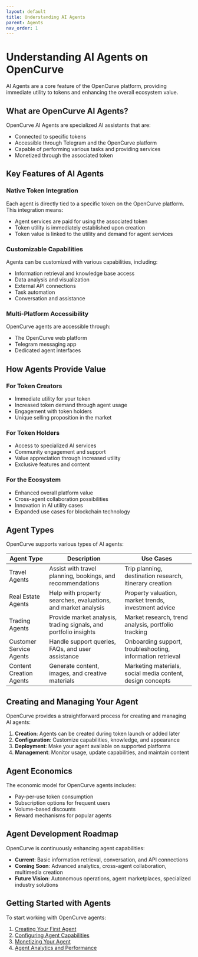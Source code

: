```yaml
---
layout: default
title: Understanding AI Agents
parent: Agents
nav_order: 1
---
```


# Understanding AI Agents on OpenCurve

AI Agents are a core feature of the OpenCurve platform, providing immediate utility to tokens and enhancing the overall ecosystem value.

## What are OpenCurve AI Agents?

OpenCurve AI Agents are specialized AI assistants that are:
- Connected to specific tokens
- Accessible through Telegram and the OpenCurve platform
- Capable of performing various tasks and providing services
- Monetized through the associated token

## Key Features of AI Agents

### Native Token Integration

Each agent is directly tied to a specific token on the OpenCurve platform. This integration means:

- Agent services are paid for using the associated token
- Token utility is immediately established upon creation
- Token value is linked to the utility and demand for agent services

### Customizable Capabilities

Agents can be customized with various capabilities, including:

- Information retrieval and knowledge base access
- Data analysis and visualization
- External API connections
- Task automation
- Conversation and assistance

### Multi-Platform Accessibility

OpenCurve agents are accessible through:

- The OpenCurve web platform
- Telegram messaging app
- Dedicated agent interfaces

## How Agents Provide Value

### For Token Creators

- Immediate utility for your token
- Increased token demand through agent usage
- Engagement with token holders
- Unique selling proposition in the market

### For Token Holders

- Access to specialized AI services
- Community engagement and support
- Value appreciation through increased utility
- Exclusive features and content

### For the Ecosystem

- Enhanced overall platform value
- Cross-agent collaboration possibilities
- Innovation in AI utility cases
- Expanded use cases for blockchain technology

## Agent Types

OpenCurve supports various types of AI agents:

| Agent Type | Description | Use Cases |
|------------|-------------|-----------|
| Travel Agents | Assist with travel planning, bookings, and recommendations | Trip planning, destination research, itinerary creation |
| Real Estate Agents | Help with property searches, evaluations, and market analysis | Property valuation, market trends, investment advice |
| Trading Agents | Provide market analysis, trading signals, and portfolio insights | Market research, trend analysis, portfolio tracking |
| Customer Service Agents | Handle support queries, FAQs, and user assistance | Onboarding support, troubleshooting, information retrieval |
| Content Creation Agents | Generate content, images, and creative materials | Marketing materials, social media content, design concepts |

## Creating and Managing Your Agent

OpenCurve provides a straightforward process for creating and managing AI agents:

1. **Creation**: Agents can be created during token launch or added later
2. **Configuration**: Customize capabilities, knowledge, and appearance
3. **Deployment**: Make your agent available on supported platforms
4. **Management**: Monitor usage, update capabilities, and maintain content

## Agent Economics

The economic model for OpenCurve agents includes:

- Pay-per-use token consumption
- Subscription options for frequent users
- Volume-based discounts
- Reward mechanisms for popular agents

## Agent Development Roadmap

OpenCurve is continuously enhancing agent capabilities:

- **Current**: Basic information retrieval, conversation, and API connections
- **Coming Soon**: Advanced analytics, cross-agent collaboration, multimedia creation
- **Future Vision**: Autonomous operations, agent marketplaces, specialized industry solutions

## Getting Started with Agents

To start working with OpenCurve agents:

1. [Creating Your First Agent](./create-agent.html)
2. [Configuring Agent Capabilities](./capabilities.html)
3. [Monetizing Your Agent](./monetization.html)
4. [Agent Analytics and Performance](./analytics.html)
